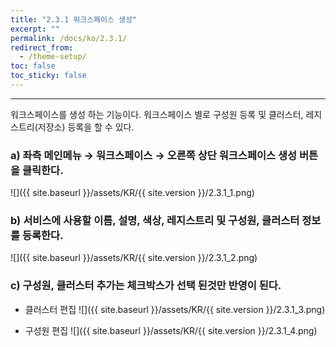 ```yaml
---
title: "2.3.1 워크스페이스 생성"
excerpt: ""
permalink: /docs/ko/2.3.1/
redirect_from:
  - /theme-setup/
toc: false
toc_sticky: false
---
```


---
워크스페이스를 생성 하는 기능이다. 워크스페이스 별로 구성원 등록 및 클러스터, 레지스트리\(저장소\) 등록을 할 수 있다.

### a\) 좌측 메인메뉴 → 워크스페이스 → 오른쪽 상단 워크스페이스 생성 버튼을 클릭한다.
![]({{ site.baseurl }}/assets/KR/{{ site.version }}/2.3.1_1.png)

### b\) 서비스에 사용할 이름, 설명, 색상, 레지스트리 및 구성원, 클러스터 정보를 등록한다.
![]({{ site.baseurl }}/assets/KR/{{ site.version }}/2.3.1_2.png)

### c\) 구성원, 클러스터 추가는 체크박스가 선택 된것만 반영이 된다.

* 클러스터 편집
![]({{ site.baseurl }}/assets/KR/{{ site.version }}/2.3.1_3.png)

* 구성원 편집
![]({{ site.baseurl }}/assets/KR/{{ site.version }}/2.3.1_4.png)

